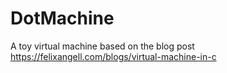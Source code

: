 # DotMachine
A toy virtual machine based on the blog post  https://felixangell.com/blogs/virtual-machine-in-c

